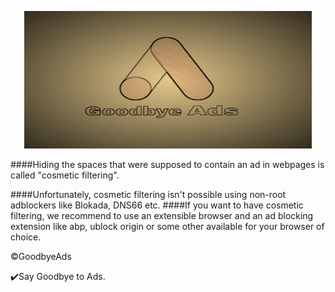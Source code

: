 <p align="center">
  <img width="460" height="220" src="https://raw.githubusercontent.com/jerryn70/GoodbyeAds/master/Images/GoodbyeAds.png">
</p>

####Hiding the spaces that were supposed to contain an ad in webpages is called "cosmetic filtering". 

####Unfortunately, cosmetic filtering isn't possible using non-root adblockers like Blokada, DNS66 etc.
####If you want to have cosmetic filtering, we recommend to use an extensible browser and an ad blocking extension like abp, ublock origin or some other available for your browser of choice.

©️GoodbyeAds

✔️Say Goodbye to Ads.